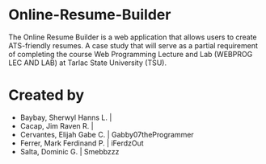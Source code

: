 # Online-Resume-Builder

The Online Resume Builder is a web application that allows users to create ATS-friendly resumes. A case study that will serve as a partial requirement of completing the course Web Programming Lecture and Lab (WEBPROG LEC AND LAB) at Tarlac State University (TSU). 

# Created by
- Baybay, Sherwyl Hanns L. |
- Cacap, Jim Raven R. |
- Cervantes, Elijah Gabe C. | Gabby07theProgrammer
- Ferrer, Mark Ferdinand P. | iFerdzOut
- Salta, Dominic G. | Smebbzzz

